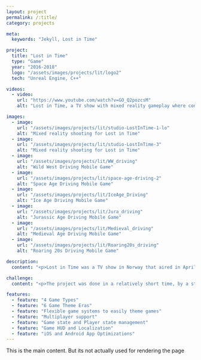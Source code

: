 ```yaml
---
layout: project
permalink: /:title/
category: projects

meta:
  keywords: "Jekyll, Lost in Time"

project:
  title: "Lost in Time"
  type: "Game"
  year: "2016-2018"
  logo: "/assets/images/projects/lit/logo2"
  tech: "Unreal Engine, C++"

videos:
  - video:
    url: "https://www.youtube.com/watch?v=GO_Q2pozcsM"
    alt: "Lost in Time, a TV show with mixed reality gameplay where contestants interact with physical props in a green room and the environment is mapped to it"

images:
  - image:
    url: "/assets/images/projects/lit/studio-LostInTime-1-lo"
    alt: "Mixed reality shooting for Lost in Time"
  - image:
    url: "/assets/images/projects/lit/studio-LostInTime-3"
    alt: "Mixed reality shooting for Lost in Time"
  - image:
    url: "/assets/images/projects/lit/WW_driving"
    alt: "Wild West Driving Mobile Game"
  - image:
    url: "/assets/images/projects/lit/space-age-driving-2"
    alt: "Space Age Driving Mobile Game"
  - image:
    url: "/assets/images/projects/lit/IceAge_Driving"
    alt: "Ice Age Driving Mobile Game"
  - image:
    url: "/assets/images/projects/lit/Jura_driving"
    alt: "Jurassic Age Driving Mobile Game"
  - image:
    url: "/assets/images/projects/lit/Medieval_driving"
    alt: "Medieval Age Driving Mobile Game"
  - image:
    url: "/assets/images/projects/lit/Roaring20s_driving"
    alt: "Roaring 20s Driving Mobile Game"

description:
  content: "<p>Lost in Time was a TV show in Norway that aired in April 2017 with a companion app for viewers to play along. It was culmination of a family of technologies that allowed the production of tightly coupled products for television broadcasting.</p><p>In the show, contestants compete with each other by playing mixed reality games for a prize pool. These mixed reality games had physical controllers for digital games and were captured in a green room.</p><p>When the show aired, players at home could join and compete for a prize pool that would be equal to the episode's prize pool. Both the show and the apps had 4 games types, with each themed for 6 distinct era themes. Both the mobile app/games and the studio interactive games were made in Unreal Engine 4.</p>"

challenge:
  content: "<p>The project was done in a relatively short time, by a startup. This meant the biggest difficulty with this project was figuring out the details of the workflow while being in the thick of it. The short timelines also meant the product was often very untested, which eventually turned out to let the product down.</p>"

features:
  - feature: "4 Game Types"
  - feature: "6 Game Theme Eras"
  - feature: "Flexible game systems to easily theme games"
  - feature: "Multiplayer support"
  - feature: "Game state and Player state management"
  - feature: "Game HUD and Localization"
  - feature: "iOS and Android App Optimizations"
---
```

<p>This is the main content. But its not actually used for rendering the page</p>
